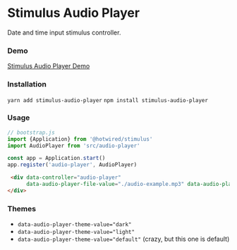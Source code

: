 # Stimulus Audio Player
Date and time input stimulus controller.

### Demo
[Stimulus Audio Player Demo](https://gregarious-treacle-078ba8.netlify.app/)

### Installation

`yarn add stimulus-audio-player`
`npm install stimulus-audio-player`


### Usage

```js
// bootstrap.js
import {Application} from '@hotwired/stimulus'
import AudioPlayer from 'src/audio-player'

const app = Application.start()
app.register('audio-player', AudioPlayer)
```

```html
 <div data-controller="audio-player"
      data-audio-player-file-value="./audio-example.mp3" data-audio-player-theme-value="default">
</div>
```

### Themes

- `data-audio-player-theme-value="dark"`
- `data-audio-player-theme-value="light"`
- `data-audio-player-theme-value="default"` (crazy, but this one is default)
